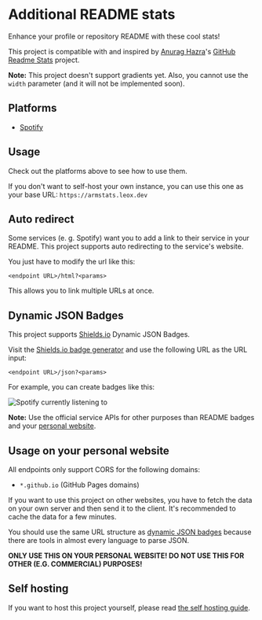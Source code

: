 # Additional README stats

Enhance your profile or repository README with these cool stats!

This project is compatible with and inspired by [Anurag Hazra](https://github.com/anuraghazra)'s [GitHub Readme Stats](https://github.com/anuraghazra/github-readme-stats) project.

**Note:** This project doesn't support gradients yet. Also, you cannot use the `width` parameter (and it will not be implemented soon).

## Platforms

- [Spotify](doc/spotify.md)

## Usage

Check out the platforms above to see how to use them.

If you don't want to self-host your own instance, you can use this one as your base URL: ```https://armstats.leox.dev```

## Auto redirect

Some services (e. g. Spotify) want you to add a link to their service in your README. This project supports auto redirecting to the service's website.

You just have to modify the url like this:

```<endpoint URL>/html?<params>```

This allows you to link multiple URLs at once.

## Dynamic JSON Badges

This project supports [Shields.io](https://shields.io) Dynamic JSON Badges.

Visit the [Shields.io badge generator](https://shields.io/badges/dynamic-json-badge) and use the following URL as the URL input:

```<endpoint URL>/json?<params>```

For example, you can create badges like this:

![Spotify currently listening to](https://img.shields.io/badge/dynamic/json?url=https%3A%2F%2Farmstats.leox.dev%2Fspotify%2Fcurrent%2Fjson%3Fusername%3Dji431f2ja6vyczqq0eatna6jb&query=%24.name&style=for-the-badge&logo=spotify&logoColor=%23ffffff&label=Currently%20listening%20to&labelColor=191414&color=1db954)

**Note:** Use the official service APIs for other purposes than README badges and your [personal website](#usage-on-your-personal-website).

## Usage on your personal website

All endpoints only support CORS for the following domains:

- `*.github.io` (GitHub Pages domains)

If you want to use this project on other websites, you have to fetch the data on your own server and then send it to the client.
It's recommended to cache the data for a few minutes.

You should use the same URL structure as [dynamic JSON badges](#dynamic-json-badges) because there are tools in almost every language to parse JSON.

**ONLY USE THIS ON YOUR PERSONAL WEBSITE! DO NOT USE THIS FOR OTHER (E.G. COMMERCIAL) PURPOSES!**

## Self hosting

If you want to host this project yourself, please read [the self hosting guide](doc/self-hosting.md).
